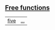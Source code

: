 
## [Free functions](./hello_world-A-B-free_functions.md)

| | |
|:---|:---|
| [five](./hello_world-A-B-five.md) | [...](./hello_world-A-B-five.md) |

